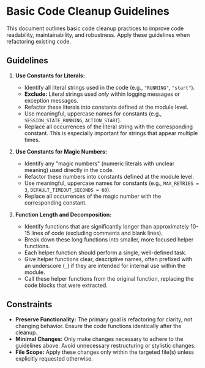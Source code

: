 # Basic Code Cleanup Guidelines

This document outlines basic code cleanup practices to improve code readability, maintainability, and robustness. Apply these guidelines when refactoring existing code.

## Guidelines

1.  **Use Constants for Literals:**
    *   Identify all literal strings used in the code (e.g., `"RUNNING"`, `"start"`).
    *   **Exclude:** Literal strings used *only* within logging messages or exception messages.
    *   Refactor these literals into constants defined at the module level.
    *   Use meaningful, uppercase names for constants (e.g., `SESSION_STATE_RUNNING`, `ACTION_START`).
    *   Replace all occurrences of the literal string with the corresponding constant. This is especially important for strings that appear multiple times.

2.  **Use Constants for Magic Numbers:**
    *   Identify any "magic numbers" (numeric literals with unclear meaning) used directly in the code.
    *   Refactor these numbers into constants defined at the module level.
    *   Use meaningful, uppercase names for constants (e.g., `MAX_RETRIES = 3`, `DEFAULT_TIMEOUT_SECONDS = 60`).
    *   Replace all occurrences of the magic number with the corresponding constant.

3.  **Function Length and Decomposition:**
    *   Identify functions that are significantly longer than approximately 10-15 lines of code (excluding comments and blank lines).
    *   Break down these long functions into smaller, more focused helper functions.
    *   Each helper function should perform a single, well-defined task.
    *   Give helper functions clear, descriptive names, often prefixed with an underscore (`_`) if they are intended for internal use within the module.
    *   Call these helper functions from the original function, replacing the code blocks that were extracted.

## Constraints

*   **Preserve Functionality:** The primary goal is refactoring for clarity, not changing behavior. Ensure the code functions identically after the cleanup.
*   **Minimal Changes:** Only make changes necessary to adhere to the guidelines above. Avoid unnecessary restructuring or stylistic changes.
*   **File Scope:** Apply these changes only within the targeted file(s) unless explicitly requested otherwise. 